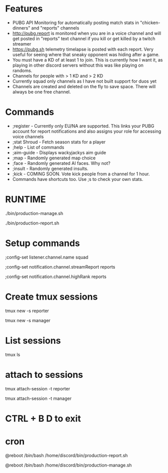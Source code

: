 # Features
- PUBG API Monitoring for automatically posting match stats in "chicken-dinners" and "reports" channels
- http://pubg.report is monitored when you are in a voice channel and will get posted in "reports" text channel if you kill or get killed by a twitch streamer 
- https://pubg.sh telemetry timelapse is posted with each report. Very useful for seeing where that sneaky opponent was hiding after a game. 
- You must have a KD of at least 1 to join. This is currently how I want it, as playing in other discord servers without this was like playing on randoms. 
- Channels for people with > 1 KD and > 2 KD
- Currently squad only channels as I have not built support for duos yet 
- Channels are created and deleted on the fly to save space. There will always be one free channel. 

# Commands
- ;register <name> <region> - Currently only EU/NA are supported. This links your PUBG account for report notifications and also assigns your role for accessing voice channels 
- ;stat Shroud - Fetch season stats for a player
- ;help - List of commands 
- ;aim-guide - Displays wackyjackys aim guide 
- ;map - Randomly generated map choice 
- ;face - Randomly generated AI faces. Why not? 
- ;insult - Randomly generated insults. 
- ;kick - COMING SOON. Vote kick people from a channel for 1 hour. 
- Commands have shortcuts too. Use ;s to check your own stats. 

# RUNTIME

./bin/production-manage.sh

./bin/production-report.sh

# Setup commands
;config-set listener.channel.name squad

;config-set notification.channel.streamReport reports

;config-set notification.channel.highRank reports

# Create tmux sessions
tmux new -s reporter

tmux new -s manager

# List sessions
tmux ls

# attach to sessions
tmux attach-session -t reporter

tmux attach-session -t manager

# CTRL + B D to exit

# cron
@reboot /bin/bash /home/discord/bin/production-report.sh

@reboot /bin/bash /home/discord/bin/production-manage.sh
